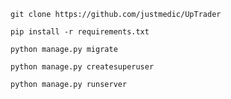 
```
git clone https://github.com/justmedic/UpTrader
```

```
pip install -r requirements.txt
```

```
python manage.py migrate
```

```
python manage.py createsuperuser
```

```
python manage.py runserver
```
